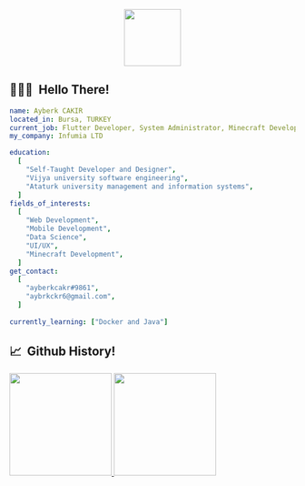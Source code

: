 <p align="center"><img src="https://i.imgur.com/7EIOUo2.png" width="100"/></p>
<p align="center">

<h2> 👨🏻‍💻 &nbsp;Hello There!</h2>

```yaml
name: Ayberk CAKIR
located_in: Bursa, TURKEY
current_job: Flutter Developer, System Administrator, Minecraft Developer
my_company: Infumia LTD

education:
  [
    "Self-Taught Developer and Designer",
    "Vijya university software engineering",
    "Ataturk university management and information systems",
  ]
fields_of_interests:
  [
    "Web Development",
    "Mobile Development",
    "Data Science",
    "UI/UX",
    "Minecraft Development",
  ]
get_contact:
  [
    "ayberkcakr#9861",
    "aybrkckr6@gmail.com",
  ]
  
currently_learning: ["Docker and Java"]
```
  
<h2> 📈 &nbsp;Github History!</h2>
<a href="https://github.com/mayberks">
  <img height="180em" src="https://github-readme-stats.vercel.app/api?username=mayberks&theme=noctis_minimus&show_icons=true" />
  <img height="180em" src="https://github-readme-stats.vercel.app/api/top-langs/?username=mayberks&theme=noctis_minimus&layout=compact" />
</a>
  
  
<!--
**mayberks/mayberks** is a ✨ _special_ ✨ repository because its `README.md` (this file) appears on your GitHub profile.

Here are some ideas to get you started:

- 🔭 I’m currently working on ...
- 🌱 I’m currently learning ...
- 👯 I’m looking to collaborate on ...
- 🤔 I’m looking for help with ...
- 💬 Ask me about ...
- 📫 How to reach me: ...
- 😄 Pronouns: ...
- ⚡ Fun fact: ...
-->
